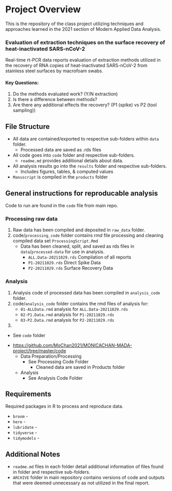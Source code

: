 # Project Overview

This is the repository of the class project utilizing techniques and approaches learned in the 2021 section of Modern Applied Data Analysis.

### Evaluation of extraction techniques on the surface recovery of heat-inactivated SARS-nCoV-2

Real-time rt-PCR data reports evaluation of extraction methods utilized in the recovery of RNA copies of heat-inactivated SARS-nCoV-2 from stainless steel surfaces by macrofoam swabs.

#### Key Questions:

1. Do the methods evaluated work? (Y/N extraction)
2. Is there a difference between methods?
3. Are there any additional effects the recovery? (P1 (spike) vs P2 (tool sampling))

## File Structure

* All data are contained/exported to respective sub-folders within `data` folder.
  - Processed data are saved as .rds files 
* All code goes into `code` folder and respective sub-folders. 
  - `readme.md` provides additional details about data.
* All analysis results go into the `results` folder and respective sub-folders.
  - Includes figures, tables, & computed values
* `Manuscript` is compiled in the `products` folder

## General instructions for reproducable analysis

Code to run are found in the `code` file from main repo.

### Processing raw data

1. Raw data has been compiled and deposited in `raw_data` folder.
2. code/`processing_code` folder contains rmd file processing and cleaning compiled data set `ProcessingScript.Rmd`
   - Data has been cleaned, split, and saved as rds files in `data`/`processed-data` for use in analysis.  
     - `ALL.Data-20211029.rds` Compilation of all reports
     - `P1-20211029.rds` Direct Spike Data
     - `P2-20211029.rds` Surface Recovery Data

### Analysis

1. Analysis code of processed data has been compiled in `analysis_code` folder.
2. code/`analysis_code` folder contains the rmd files of analysis for:
   - `01-ALLData.rmd` analysis for `ALL.Data-20211029.rds`
   - `02-P1.Data.rmd` analysis for `P1-20211029.rds`
   - `03-P2.Data.rmd` analysis for `P2-20211029.rds`
3. 


* See `code` folder
 - https://github.com/MoChan2021/MONICACHAN-MADA-project/tree/master/code
   - Data Preparation/Processing
     - See Processing Code Folder
       - Cleaned data are saved in Products folder
   - Analysis
     - See Analysis Code Folder
 

## Requirements

Required packages in R to process and reproduce data.

* `broom` - 
* `here` - 
* `lubridate` - 
* `tidyverse` - 
* `tidymodels` - 

## Additional Notes

* `readme.md` files in each folder detail additional information of files found in folder and respective sub-folders.
* `ARCHIVE` folder in main repository contains versions of code and outputs that were deemed unnecessary as not utilized in the final report.